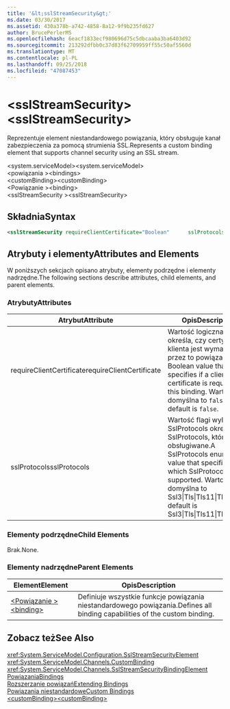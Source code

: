 ```yaml
---
title: '&lt;sslStreamSecurity&gt;'
ms.date: 03/30/2017
ms.assetid: 430a378b-a742-4858-8a12-9f9b235fd627
author: BrucePerlerMS
ms.openlocfilehash: 6eacf1833ecf980696d75c5dbcaaba3ba6403d92
ms.sourcegitcommit: 213292dfbb0c37d83f62709959ff55c50af5560d
ms.translationtype: MT
ms.contentlocale: pl-PL
ms.lasthandoff: 09/25/2018
ms.locfileid: "47087453"
---
```

# <a name="ltsslstreamsecuritygt"></a><span data-ttu-id="0cf41-102">&lt;sslStreamSecurity&gt;</span><span class="sxs-lookup"><span data-stu-id="0cf41-102">&lt;sslStreamSecurity&gt;</span></span>
<span data-ttu-id="0cf41-103">Reprezentuje element niestandardowego powiązania, który obsługuje kanał zabezpieczenia za pomocą strumienia SSL.</span><span class="sxs-lookup"><span data-stu-id="0cf41-103">Represents a custom binding element that supports channel security using an SSL stream.</span></span>  
  
 <span data-ttu-id="0cf41-104">\<system.serviceModel></span><span class="sxs-lookup"><span data-stu-id="0cf41-104">\<system.serviceModel></span></span>  
<span data-ttu-id="0cf41-105">\<powiązania ></span><span class="sxs-lookup"><span data-stu-id="0cf41-105">\<bindings></span></span>  
<span data-ttu-id="0cf41-106">\<customBinding></span><span class="sxs-lookup"><span data-stu-id="0cf41-106">\<customBinding></span></span>  
<span data-ttu-id="0cf41-107">\<Powiązanie ></span><span class="sxs-lookup"><span data-stu-id="0cf41-107">\<binding></span></span>  
<span data-ttu-id="0cf41-108">\<sslStreamSecurity ></span><span class="sxs-lookup"><span data-stu-id="0cf41-108">\<sslStreamSecurity></span></span>  
  
## <a name="syntax"></a><span data-ttu-id="0cf41-109">Składnia</span><span class="sxs-lookup"><span data-stu-id="0cf41-109">Syntax</span></span>  
  
```xml  
<sslStreamSecurity requireClientCertificate="Boolean"      sslProtocols="Ssl3|Tls|Tls11|Tls12" />  
```  
  
## <a name="attributes-and-elements"></a><span data-ttu-id="0cf41-110">Atrybuty i elementy</span><span class="sxs-lookup"><span data-stu-id="0cf41-110">Attributes and Elements</span></span>  
 <span data-ttu-id="0cf41-111">W poniższych sekcjach opisano atrybuty, elementy podrzędne i elementy nadrzędne.</span><span class="sxs-lookup"><span data-stu-id="0cf41-111">The following sections describe attributes, child elements, and parent elements.</span></span>  
  
### <a name="attributes"></a><span data-ttu-id="0cf41-112">Atrybuty</span><span class="sxs-lookup"><span data-stu-id="0cf41-112">Attributes</span></span>  
  
|<span data-ttu-id="0cf41-113">Atrybut</span><span class="sxs-lookup"><span data-stu-id="0cf41-113">Attribute</span></span>|<span data-ttu-id="0cf41-114">Opis</span><span class="sxs-lookup"><span data-stu-id="0cf41-114">Description</span></span>|  
|---------------|-----------------|  
|<span data-ttu-id="0cf41-115">requireClientCertificate</span><span class="sxs-lookup"><span data-stu-id="0cf41-115">requireClientCertificate</span></span>|<span data-ttu-id="0cf41-116">Wartość logiczna, która określa, czy certyfikat klienta jest wymagany przez to powiązanie.</span><span class="sxs-lookup"><span data-stu-id="0cf41-116">A Boolean value that specifies if a client certificate is required for this binding.</span></span> <span data-ttu-id="0cf41-117">Wartość domyślna to `false`.</span><span class="sxs-lookup"><span data-stu-id="0cf41-117">The default is `false`.</span></span>|  
|<span data-ttu-id="0cf41-118">sslProtocols</span><span class="sxs-lookup"><span data-stu-id="0cf41-118">sslProtocols</span></span>|<span data-ttu-id="0cf41-119">Wartość flagi wyliczenia SslProtocols określająca SslProtocols, które są obsługiwane.</span><span class="sxs-lookup"><span data-stu-id="0cf41-119">A SslProtocols enum flag value that specifies which SslProtocols are supported.</span></span> <span data-ttu-id="0cf41-120">Wartość domyślna to Ssl3&#124;Tls&#124;Tls11&#124;Tls12.</span><span class="sxs-lookup"><span data-stu-id="0cf41-120">The default is Ssl3&#124;Tls&#124;Tls11&#124;Tls12.</span></span>|  
  
### <a name="child-elements"></a><span data-ttu-id="0cf41-121">Elementy podrzędne</span><span class="sxs-lookup"><span data-stu-id="0cf41-121">Child Elements</span></span>  
 <span data-ttu-id="0cf41-122">Brak.</span><span class="sxs-lookup"><span data-stu-id="0cf41-122">None.</span></span>  
  
### <a name="parent-elements"></a><span data-ttu-id="0cf41-123">Elementy nadrzędne</span><span class="sxs-lookup"><span data-stu-id="0cf41-123">Parent Elements</span></span>  
  
|<span data-ttu-id="0cf41-124">Element</span><span class="sxs-lookup"><span data-stu-id="0cf41-124">Element</span></span>|<span data-ttu-id="0cf41-125">Opis</span><span class="sxs-lookup"><span data-stu-id="0cf41-125">Description</span></span>|  
|-------------|-----------------|  
|[<span data-ttu-id="0cf41-126">\<Powiązanie ></span><span class="sxs-lookup"><span data-stu-id="0cf41-126">\<binding></span></span>](../../../../../docs/framework/misc/binding.md)|<span data-ttu-id="0cf41-127">Definiuje wszystkie funkcje powiązania niestandardowego powiązania.</span><span class="sxs-lookup"><span data-stu-id="0cf41-127">Defines all binding capabilities of the custom binding.</span></span>|  
  
## <a name="see-also"></a><span data-ttu-id="0cf41-128">Zobacz też</span><span class="sxs-lookup"><span data-stu-id="0cf41-128">See Also</span></span>  
 <xref:System.ServiceModel.Configuration.SslStreamSecurityElement>  
 <xref:System.ServiceModel.Channels.CustomBinding>  
 <xref:System.ServiceModel.Channels.SslStreamSecurityBindingElement>  
 [<span data-ttu-id="0cf41-129">Powiązania</span><span class="sxs-lookup"><span data-stu-id="0cf41-129">Bindings</span></span>](../../../../../docs/framework/wcf/bindings.md)  
 [<span data-ttu-id="0cf41-130">Rozszerzanie powiązań</span><span class="sxs-lookup"><span data-stu-id="0cf41-130">Extending Bindings</span></span>](../../../../../docs/framework/wcf/extending/extending-bindings.md)  
 [<span data-ttu-id="0cf41-131">Powiązania niestandardowe</span><span class="sxs-lookup"><span data-stu-id="0cf41-131">Custom Bindings</span></span>](../../../../../docs/framework/wcf/extending/custom-bindings.md)  
 [<span data-ttu-id="0cf41-132">\<customBinding></span><span class="sxs-lookup"><span data-stu-id="0cf41-132">\<customBinding></span></span>](../../../../../docs/framework/configure-apps/file-schema/wcf/custombinding.md)
